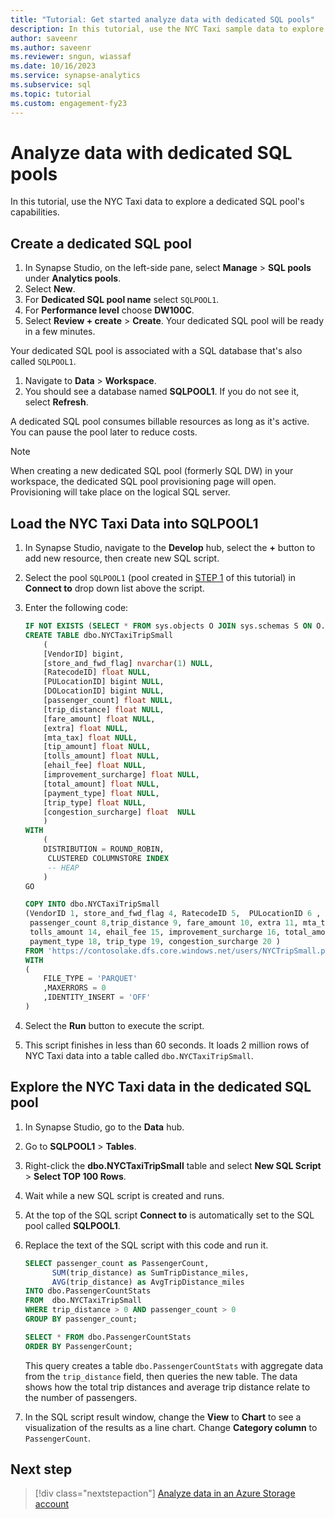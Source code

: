 ```yaml
---
title: "Tutorial: Get started analyze data with dedicated SQL pools"
description: In this tutorial, use the NYC Taxi sample data to explore SQL pool's analytic capabilities.
author: saveenr
ms.author: saveenr
ms.reviewer: sngun, wiassaf
ms.date: 10/16/2023
ms.service: synapse-analytics
ms.subservice: sql
ms.topic: tutorial
ms.custom: engagement-fy23
---
```


# Analyze data with dedicated SQL pools

In this tutorial, use the NYC Taxi data to explore a dedicated SQL pool's capabilities.

## Create a dedicated SQL pool

1. In Synapse Studio, on the left-side pane, select **Manage** > **SQL pools** under **Analytics pools**.
1. Select **New**.
1. For **Dedicated SQL pool name** select `SQLPOOL1`.
1. For **Performance level** choose **DW100C**.
1. Select **Review + create** > **Create**. Your dedicated SQL pool will be ready in a few minutes. 

Your dedicated SQL pool is associated with a SQL database that's also called `SQLPOOL1`.

1. Navigate to **Data** > **Workspace**.
1. You should see a database named **SQLPOOL1**. If you do not see it, select **Refresh**.

A dedicated SQL pool consumes billable resources as long as it's active. You can pause the pool later to reduce costs.

> [!NOTE] 
> When creating a new dedicated SQL pool (formerly SQL DW) in your workspace, the dedicated SQL pool provisioning page will open. Provisioning will take place on the logical SQL server.

## Load the NYC Taxi Data into SQLPOOL1

1. In Synapse Studio, navigate to the **Develop** hub, select the **+** button to add new resource, then create new SQL script.
1. Select the pool `SQLPOOL1` (pool created in [STEP 1](./get-started-create-workspace.md) of this tutorial) in **Connect to** drop down list above the script.
1. Enter the following code:

    ```sql
    IF NOT EXISTS (SELECT * FROM sys.objects O JOIN sys.schemas S ON O.schema_id = S.schema_id WHERE O.NAME = 'NYCTaxiTripSmall' AND O.TYPE = 'U' AND S.NAME = 'dbo')
    CREATE TABLE dbo.NYCTaxiTripSmall
        (
        [VendorID] bigint, 
        [store_and_fwd_flag] nvarchar(1) NULL, 
        [RatecodeID] float NULL, 
        [PULocationID] bigint NULL,  
        [DOLocationID] bigint NULL, 
        [passenger_count] float NULL, 
        [trip_distance] float NULL, 
        [fare_amount] float NULL, 
        [extra] float NULL, 
        [mta_tax] float NULL, 
        [tip_amount] float NULL, 
        [tolls_amount] float NULL, 
        [ehail_fee] float NULL, 
        [improvement_surcharge] float NULL, 
        [total_amount] float NULL, 
        [payment_type] float NULL, 
        [trip_type] float NULL, 
        [congestion_surcharge] float  NULL
        )
    WITH
        (
        DISTRIBUTION = ROUND_ROBIN,
         CLUSTERED COLUMNSTORE INDEX
         -- HEAP
        )
    GO

    COPY INTO dbo.NYCTaxiTripSmall
    (VendorID 1, store_and_fwd_flag 4, RatecodeID 5,  PULocationID 6 , DOLocationID 7,  
     passenger_count 8,trip_distance 9, fare_amount 10, extra 11, mta_tax 12, tip_amount 13, 
     tolls_amount 14, ehail_fee 15, improvement_surcharge 16, total_amount 17, 
     payment_type 18, trip_type 19, congestion_surcharge 20 )
    FROM 'https://contosolake.dfs.core.windows.net/users/NYCTripSmall.parquet'
    WITH
    (
        FILE_TYPE = 'PARQUET'
        ,MAXERRORS = 0
        ,IDENTITY_INSERT = 'OFF'
    )
    ```
1. Select the **Run** button to execute the script.
1. This script finishes in less than 60 seconds. It loads 2 million rows of NYC Taxi data into a table called `dbo.NYCTaxiTripSmall`.

## Explore the NYC Taxi data in the dedicated SQL pool

1. In Synapse Studio, go to the **Data** hub.
1. Go to **SQLPOOL1** > **Tables**. 
1. Right-click the **dbo.NYCTaxiTripSmall** table and select **New SQL Script** > **Select TOP 100 Rows**.
1. Wait while a new SQL script is created and runs.
1. At the top of the SQL script **Connect to** is automatically set to the SQL pool called **SQLPOOL1**.
1. Replace the text of the SQL script with this code and run it.

    ```sql
    SELECT passenger_count as PassengerCount,
          SUM(trip_distance) as SumTripDistance_miles,
          AVG(trip_distance) as AvgTripDistance_miles
    INTO dbo.PassengerCountStats
    FROM  dbo.NYCTaxiTripSmall
    WHERE trip_distance > 0 AND passenger_count > 0
    GROUP BY passenger_count;

    SELECT * FROM dbo.PassengerCountStats
    ORDER BY PassengerCount;
    ```

    This query creates a table `dbo.PassengerCountStats` with aggregate data from the `trip_distance` field, then queries the new table. The data shows how the total trip distances and average trip distance relate to the number of passengers.
1. In the SQL script result window, change the **View** to **Chart** to see a visualization of the results as a line chart. Change **Category column** to `PassengerCount`.
    
## Next step

> [!div class="nextstepaction"]
> [Analyze data in an Azure Storage account](get-started-analyze-storage.md)
